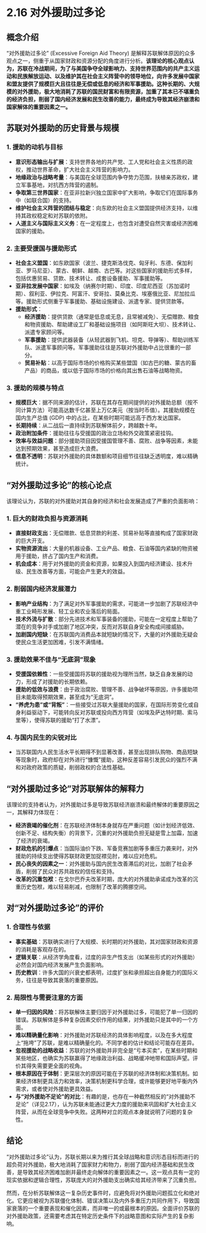 # 2.16 对外援助过多论

## 概念介绍

“对外援助过多论” (Excessive Foreign Aid Theory) 是解释苏联解体原因的众多观点之一，侧重于从国家财政和资源分配的角度进行分析。**该理论的核心观点认为，苏联在冷战期间，为了与美国争夺全球影响力、支持世界范围内的共产主义运动和民族解放运动、以及维护其在社会主义阵营中的领导地位，向许多发展中国家和盟友提供了规模巨大且往往是无偿或低息的经济和军事援助。这种长期的、大规模的对外援助，极大地消耗了苏联的国民财富和有限资源，加重了其本已不堪重负的经济负担，削弱了国内经济发展和民生改善的能力，最终成为导致其经济崩溃和国家解体的重要因素之一。**

## 苏联对外援助的历史背景与规模

### 1. 援助的动机与目标

*   **意识形态输出与扩展**：支持世界各地的共产党、工人党和社会主义性质的政权，推动世界革命，扩大社会主义阵营的影响力。
*   **地缘政治与战略考量**：与美国在全球范围内争夺势力范围，扶植亲苏政权，建立军事基地，对抗西方阵营的遏制。
*   **争取第三世界国家**：在亚非拉新兴独立国家中扩大影响，争取它们在国际事务中（如联合国）的支持。
*   **维护社会主义阵营的团结与稳定**：向东欧的社会主义盟国提供经济支持，以维持其政权稳定和对苏联的依附。
*   **人道主义与国际主义义务**：在一定程度上，也包含对遭受自然灾害或经济困难国家的援助。

### 2. 主要受援国与援助形式

*   **社会主义盟国**：如东欧国家（波兰、捷克斯洛伐克、匈牙利、东德、保加利亚、罗马尼亚）、蒙古、朝鲜、越南、古巴等。对这些国家的援助形式多样，包括优惠贸易、贷款、技术转让、成套设备援助、军事援助等。
*   **亚非拉发展中国家**：如埃及（纳赛尔时期）、印度、印度尼西亚（苏加诺时期）、叙利亚、伊拉克、阿富汗、安哥拉、莫桑比克、埃塞俄比亚、尼加拉瓜等。援助形式侧重于军事援助、基础设施建设、派遣专家、提供贷款等。
*   **援助形式**：
    *   **经济援助**：提供贷款（通常是低息或无息，且常被减免）、无偿赠款、粮食和物资援助、帮助建设工厂和基础设施项目（如阿斯旺大坝）、技术转让、派遣专家顾问等。
    *   **军事援助**：提供武器装备（从轻武器到飞机、坦克、导弹等）、帮助训练军队、派遣军事顾问等。军事援助往往是苏联对外援助中占比很重的一部分。
    *   **贸易补贴**：以高于国际市场的价格购买某些盟国（如古巴的糖、蒙古的畜产品）的商品，或以低于国际市场的价格向其出售石油等战略物资。

### 3. 援助的规模与特点

*   **规模巨大**：据不同来源的估计，苏联在其存在期间提供的对外援助总额（按不同计算方法）可能高达数千亿甚至上万亿美元（按当时币值）。其援助规模在国内生产总值 (GDP) 中的占比，在某些时期可能远高于西方发达国家。
*   **长期持续**：从二战后一直持续到苏联解体前夕，跨越数十年。
*   **政治附加条件**：援助往往与受援国的政治立场和外交政策紧密挂钩。
*   **效率与效益问题**：部分援助项目因受援国管理不善、腐败、战争等因素，未能达到预期效果，甚至造成巨大浪费。
*   **信息不透明**：苏联对外援助的具体数额和项目细节往往缺乏透明度，难以精确统计。

## “对外援助过多论”的核心论点

该理论认为，苏联的对外援助对其自身的经济和社会发展造成了严重的负面影响：

### 1. 巨大的财政负担与资源消耗

*   **直接财政支出**：无偿赠款、低息贷款的利差、贸易补贴等直接构成了国家财政的巨大开支。
*   **实物资源流出**：大量的机器设备、工业产品、粮食、石油等国内紧缺的物资被用于援助，挤占了国内生产和消费。
*   **机会成本**：用于对外援助的资金和资源，如果投入到国内经济建设、技术升级、民生改善等方面，可能会产生更大的效益。

### 2. 削弱国内经济发展潜力

*   **影响产业结构**：为了满足对外军事援助的需求，可能进一步加剧了苏联经济中重工业畸形发展、轻工业和农业落后的局面。
*   **技术外流与扩散**：部分先进技术和军事装备的援助，可能在一定程度上帮助了潜在的竞争对手或加剧了地区冲突，反而对苏联自身安全构成间接威胁。
*   **加剧国内短缺**：在苏联国内消费品本就短缺的情况下，大量的对外援助无疑会使民众生活更加困难，引发不满情绪。

### 3. 援助效果不佳与“无底洞”现象

*   **受援国依赖性**：一些受援国将苏联的援助视为理所当然，缺乏自身发展的动力，形成了对援助的长期依赖。
*   **援助的低效与浪费**：由于政治腐败、管理不善、战争破坏等原因，许多援助项目未能取得预期效果，甚至成为“无底洞”。
*   **“养虎为患”或“背叛”**：一些接受过苏联大量援助的国家，在国际形势变化或自身利益驱动下，可能转向反对苏联或投向西方阵营（如埃及萨达特时期、索马里等），使得苏联的援助“打了水漂”。

### 4. 与国内民生的尖锐对比

*   当苏联国内人民生活水平长期得不到显著改善，甚至出现排队购物、商品短缺等现象时，政府却在对外进行“慷慨”援助，这种反差容易引发民众的强烈不满和对政府政策的质疑，削弱政权的合法性基础。

## “对外援助过多论”对苏联解体的解释力

该理论的支持者认为，对外援助过多是导致苏联经济崩溃和最终解体的重要原因之一，其解释力体现在：

*   **经济衰竭的催化剂**：在苏联经济体制本身就存在严重问题（如计划经济低效、创新不足、结构失衡）的背景下，沉重的对外援助负担无疑是雪上加霜，加速了经济的衰竭。
*   **财政危机的引爆点**：当国际油价下跌、军备竞赛加剧等多重压力袭来时，对外援助的持续支出使得苏联财政更加捉襟见肘，难以应对危机。
*   **民心丧失的因素之一**：对外援助与国内民生改善滞后的对比，加剧了社会矛盾，削弱了民众对苏共政权的信任和支持。
*   **改革的沉重包袱**：在戈尔巴乔夫改革时期，庞大的对外援助承诺成为改革的沉重历史包袱，难以轻易削减，也限制了改革的腾挪空间。

## 对“对外援助过多论”的评价

### 1. 合理性与依据

*   **事实基础**：苏联确实进行了大规模、长时期的对外援助，其对国家财政和资源的消耗是客观存在的。
*   **逻辑关联**：从经济学角度看，过度的非生产性支出（如某些形式的对外援助）必然会对国内经济发展产生负面影响。
*   **历史教训**：许多大国的兴衰史都表明，过度扩张和承担超出自身能力的国际义务，往往是导致其衰落的重要原因。

### 2. 局限性与需要注意的方面

*   **单一归因的风险**：将苏联解体主要归因于对外援助过多，可能犯了单一归因的错误。苏联解体是多种复杂因素交织作用的结果，对外援助只是其中的一个方面。
*   **难以精确量化影响**：对外援助对苏联经济的具体影响程度，以及在多大程度上“拖垮”了苏联，是难以精确量化的。不同学者的估计和结论可能存在差异。
*   **忽视援助的战略收益**：苏联的对外援助并非完全是“亏本买卖”，在某些时期和某些地区，也确实为苏联赢得了地缘政治利益、战略缓冲地带和国际声望。评价其得失需要更全面的视角。
*   **根本原因在于体制**：更深层次的原因可能在于苏联的经济体制和决策机制。如果经济体制更具活力和效率，决策机制更科学合理，或许能够更好地平衡内外需求，或者使对外援助更具效益。
*   **与“对外援助不足论”的对比**：有趣的是，也存在一种截然相反的“对外援助不足论”（详见2.17），认为苏联未能通过更大力度的援助来巩固和扩大社会主义阵营，从而在全球竞争中失败。这两种对立的观点本身就说明了问题的复杂性。

## 结论

“对外援助过多论”认为，苏联长期以来为推行其全球战略和意识形态目标而进行的超负荷对外援助，极大地消耗了国家财力和物力，削弱了国内经济基础和民生改善，是导致其经济困难加剧并最终走向解体的重要因素之一。这一观点具有一定的现实依据和逻辑合理性，苏联庞大的对外援助支出确实给其经济带来了沉重负担。

然而，在分析苏联解体这一复杂历史事件时，应避免将对外援助问题孤立化和绝对化。它更应被视为苏联僵化体制、错误决策以及内外多重压力共同作用下，导致国家衰落的一个重要表现和催化因素，而非唯一的或最根本的原因。全面评价苏联的对外援助政策，还需要考虑其在特定历史条件下的战略意图和实际产生的复杂影响。